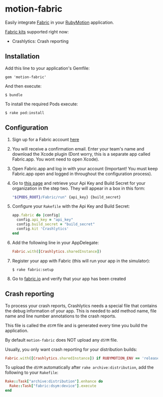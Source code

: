 # motion-fabric

Easily integrate [Fabric](https://fabric.io) in your [RubyMotion](http://www.rubymotion.com) application.

[Fabric kits](https://fabric.io/kits) supported right now:

- Crashlytics: Crash reporting

## Installation

Add this line to your application's Gemfile:

    gem 'motion-fabric'

And then execute:

    $ bundle
    
To install the required Pods execute:

    $ rake pod:install
    
## Configuration

1. Sign up for a Fabric account [here](https://fabric.io/sign_up)
2. You will receive a confirmation email. Enter your team's name and download the Xcode plugin (Dont worry, this is a separate app called Fabric.app. You wont need to open Xcode).
3. Open Fabric.app and log in with your account (Important! You must keep Fabric.app open and logged in throughout the configuration process).
4. Go to [this page](https://fabric.io/kits/ios/crashlytics/install) and retrieve your Api Key and Build Secret for your organization in the step two. They will appear in a box in this form:

    ```bash
    "${PODS_ROOT}/Fabric/run" {api_key} {build_secret}
    ```
5. Configure your `Rakefile` with the Api Key and Build Secret:

    ```ruby
    app.fabric do |config|
      config.api_key = "api_key"
      config.build_secret = "build_secret"
      config.kit 'Crashlytics'
    end
    ```
6. Add the following line in your AppDelegate:

    ```ruby
    Fabric.with([Crashlytics.sharedInstance])
    ``` 
7. Register your app with Fabric (this will run your app in the simulator):

    ```
    $ rake fabric:setup
    ```
8. Go to [fabric.io](https://fabric.io) and verify that your app has been created


## Crash reporting

To process your crash reports, Crashlytics needs a special file that contains the debug information of your app. This is needed to add method name, file name and line number annotations to the crash reports.

This file is called the `dSYM` file and is generated every time you build the application.

By default `motion-fabric` does NOT upload any `dSYM` file.

Usually, you only want crash reporting for your distribution builds:

```ruby
Fabric.with([Crashlytics.sharedInstance]) if RUBYMOTION_ENV == 'release'
```

To upload the `dSYM` automatically after `rake archive:distribution`, add the following to your `Rakefile`:

```ruby
Rake::Task["archive:distribution"].enhance do
  Rake::Task["fabric:dsym:device"].execute
end
```
